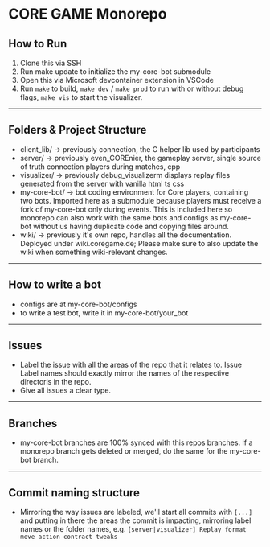 # CORE GAME Monorepo

## How to Run

1. Clone this via SSH
2. Run make update to initialize the my-core-bot submodule
3. Open this via Microsoft devcontainer extension in VSCode
4. Run `make` to build, `make dev` / `make prod` to run with or without debug flags, `make vis` to start the visualizer.

---

## Folders & Project Structure

- client_lib/ -> previously connection, the C helper lib used by participants
- server/ -> previously even_COREnier, the gameplay server, single source of truth connection players during matches, cpp
- visualizer/ -> previously debug_visualizerm displays replay files generated from the server with vanilla html ts css
- my-core-bot/ -> bot coding environment for Core players, containing two bots. Imported here as a submodule because players must receive a fork of my-core-bot only during events. This is included here so monorepo can also work with the same bots and configs as my-core-bot without us having duplicate code and copying files around.
- wiki/ -> previously it's own repo, handles all the documentation. Deployed under wiki.coregame.de; Please make sure to also update the wiki when something wiki-relevant changes.

---

## How to write a bot

- configs are at my-core-bot/configs
- to write a test bot, write it in my-core-bot/your_bot

---

## Issues

- Label the issue with all the areas of the repo that it relates to. Issue Label names should exactly mirror the names of the respective directoris in the repo.
- Give all issues a clear type.

--- 

## Branches

- my-core-bot branches are 100% synced with this repos branches. If a monorepo branch gets deleted or merged, do the same for the my-core-bot branch.

---

## Commit naming structure

- Mirroring the way issues are labeled, we'll start all commits with `[...]` and putting in there the areas the commit is impacting, mirroring label names or the folder names, e.g. `[server|visualizer] Replay format move action contract tweaks`
